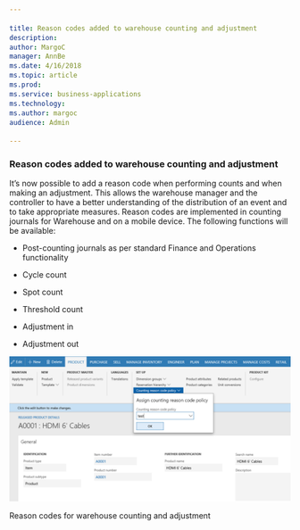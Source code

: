 ```yaml
---

title: Reason codes added to warehouse counting and adjustment
description: 
author: MargoC
manager: AnnBe
ms.date: 4/16/2018
ms.topic: article
ms.prod: 
ms.service: business-applications
ms.technology: 
ms.author: margoc
audience: Admin

---
```

### Reason codes added to warehouse counting and adjustment



It’s now possible to add a reason code when performing counts and when making an
adjustment. This allows the warehouse manager and the controller to have a
better understanding of the distribution of an event and to take appropriate
measures. Reason codes are implemented in counting journals for Warehouse and on
a mobile device. The following functions will be available:

-   Post-counting journals as per standard Finance and Operations functionality

-   Cycle count

-   Spot count

-   Threshold count

-   Adjustment in

-   Adjustment out

![A screenshot showing reason codes for warehouse counting and adjustment ](media/reason-codes-added-to-warehouse-counting-and-adjustment-1.png "A screenshot showing reason codes for warehouse counting and adjustment ")
<!-- FO_Reason_codes_for_warehouse_counting_and_adjustment_A.png -->


Reason codes for warehouse counting and adjustment
